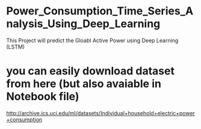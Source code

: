 # Power_Consumption_Time_Series_Analysis_Using_Deep_Learning
This Project will predict the Gloabl Active Power using Deep Learning (LSTM)
# you can easily download dataset from here (but also avaiable in Notebook file)
http://archive.ics.uci.edu/ml/datasets/Individual+household+electric+power+consumption
